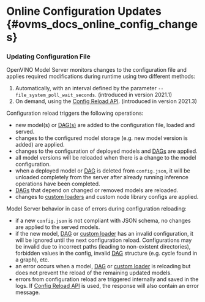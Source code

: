 # Online Configuration Updates {#ovms_docs_online_config_changes}

### Updating Configuration File
OpenVINO Model Server monitors changes to the configuration file and applies required modifications during runtime using two different methods:

1. Automatically, with an interval defined by the parameter `--file_system_poll_wait_seconds`. (introduced in version 2021.1)
2. On demand, using the [Config Reload API](./model_server_rest_api.md#config-reload). (introduced in version 2021.3)

Configuration reload triggers the following operations:

- new model(s) or [DAG(s)](./dag_scheduler.md) are added to the configuration file, loaded and served.
- changes to the configured model storage (e.g. new model version is added) are applied. 
- changes to the configuration of deployed models and [DAGs](./dag_scheduler.md) are applied. 
- all model versions will be reloaded when there is a change to the model configuration.
- when a deployed model or [DAG](./dag_scheduler.md) is deleted from `config.json`, it will be unloaded completely from the server after already running inference operations have been completed.
- [DAGs](./dag_scheduler.md) that depend on changed or removed models are reloaded.
- changes to [custom loaders](./custom_model_loader.md) and custom node library configs are applied.

Model Server behavior in case of errors during configuration reloading:

- if a new `config.json` is not compliant with JSON schema, no changes are applied to the served models.
- if the new model, [DAG](./dag_scheduler.md) or [custom loader](./custom_model_loader.md) has an invalid configuration, it will be ignored until the next configuration reload. Configurations may be invalid due to incorrect paths (leading to non-existent directories), forbidden values in the config, invalid [DAG](./dag_scheduler.md) structure (e.g. cycle found in a graph), etc.
- an error occurs when a model, [DAG](./dag_scheduler.md) or [custom loader](./custom_model_loader.md) is reloading but does not prevent the reload of the remaining updated models.
- errors from configuration reload are triggered internally and saved in the logs. If [Config Reload API](./model_server_rest_api.md#config-reload) is used, the response will also contain an error message. 

